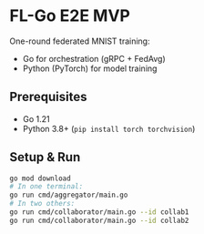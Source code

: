 # FL-Go E2E MVP

One-round federated MNIST training:
- Go for orchestration (gRPC + FedAvg)
- Python (PyTorch) for model training

## Prerequisites
- Go 1.21
- Python 3.8+ (`pip install torch torchvision`)

## Setup & Run
```bash
go mod download
# In one terminal:
go run cmd/aggregator/main.go
# In two others:
go run cmd/collaborator/main.go --id collab1
go run cmd/collaborator/main.go --id collab2

